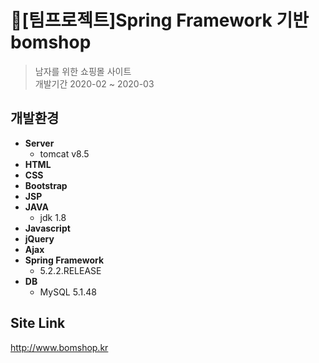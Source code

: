 :seedling:[팀프로젝트]Spring Framework 기반 bomshop
==============================

> 남자를 위한 쇼핑몰 사이트 </br>
> 개발기간 2020-02 ~ 2020-03

개발환경
--------

* **Server**
  - tomcat v8.5
* **HTML**
* **CSS**
* **Bootstrap**
* **JSP**
* **JAVA**
  - jdk 1.8
* **Javascript**
* **jQuery**
* **Ajax**
* **Spring Framework**
  - 5.2.2.RELEASE
* **DB**
  - MySQL 5.1.48

Site Link
---------
http://www.bomshop.kr

